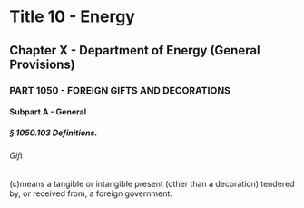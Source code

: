 
# Title 10 - Energy
## Chapter X - Department of Energy (General Provisions)
### PART 1050 - FOREIGN GIFTS AND DECORATIONS
#### Subpart A - General
##### § 1050.103 Definitions.
###### Gift

(c)means a tangible or intangible present (other than a decoration) tendered by, or received from, a foreign government.
